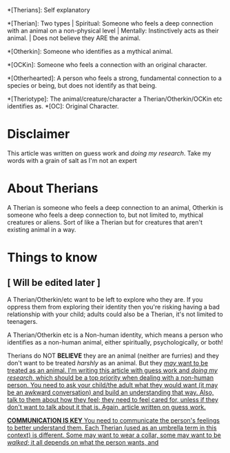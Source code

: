 [Definitions]: #
*[Therians]: Self explanatory

[Non-human types]: #
*[Therian]: Two types | Spiritual: Someone who feels a deep connection with an animal on a non-physical level | Mentally: Instinctively acts as their animal. | Does not believe they ARE the animal. 

*[Otherkin]: Someone who identifies as a mythical animal.

*[OCKin]: Someone who feels a connection with an original character.

*[Otherhearted]: A person who feels a strong, fundamental connection to a species or being, but does not identify as that being.

[Other Terms]: #
*[Theriotype]: The animal/creature/character a Therian/Otherkin/OCKin etc identifies as.
*[OC]: Original Character.


[Main]: #
# Disclaimer
This article was written on guess work and *doing my research*. 
Take my words with a grain of salt as I'm not an expert
# About Therians
A Therian is someone who feels a deep connection to an animal, Otherkin is someone who feels a deep connection to, but not limited to, mythical creatures or aliens. Sort of like a Therian but for creatures that aren't existing animal in a way.

# Things to know 
## [ Will be edited later ]
A Therian/Otherkin/etc want to be left to explore who they are. If you oppress them from exploring their identity then you're risking having a bad relationship with your child; adults could also be a Therian, it's not limited to teenagers.

A Therian/Otherkin etc is a Non-human identity, which means a person who identifies as a non-human animal, either spiritually, psychologically, or both! 

Therians do NOT **BELIEVE** they are an animal (neither are furries) and they don't want to be treated *harshly* as an animal. But they *<u>may<u>* want to be treated as an animal. I'm writing this article with guess work and *doing my research*, which should be a top priority when dealing with a non-human person. You need to ask your child/the adult what they would want (it may be an awkward conversation) and build an understanding that way. Also, talk to them about how they feel; they need to feel cared for, unless if they don't want to talk about it that is. Again, article written on guess work.

**<u>COMMUNICATION IS KEY<u>**
You need to communicate the person's feelings to better understand them. Each Therian (used as an umbrella term in this context) is different. Some may want to wear a collar, some may want to be *walked*; it all depends on what the person wants, and 
<!--stackedit_data:
eyJoaXN0b3J5IjpbLTEyOTI3ODExODJdfQ==
-->